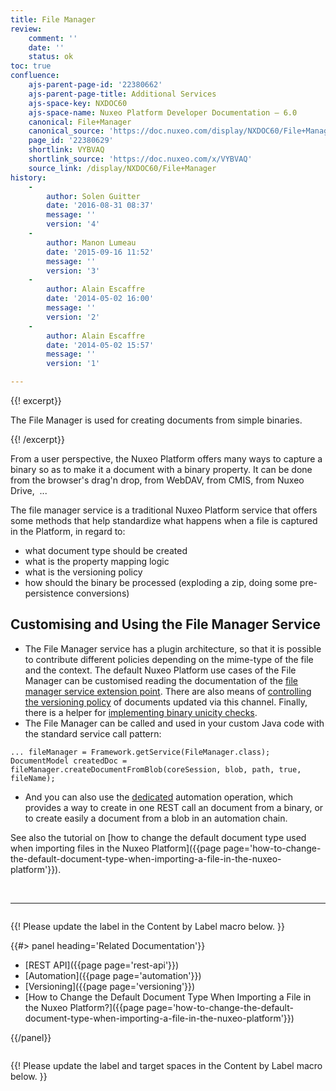 ```yaml
---
title: File Manager
review:
    comment: ''
    date: ''
    status: ok
toc: true
confluence:
    ajs-parent-page-id: '22380662'
    ajs-parent-page-title: Additional Services
    ajs-space-key: NXDOC60
    ajs-space-name: Nuxeo Platform Developer Documentation — 6.0
    canonical: File+Manager
    canonical_source: 'https://doc.nuxeo.com/display/NXDOC60/File+Manager'
    page_id: '22380629'
    shortlink: VYBVAQ
    shortlink_source: 'https://doc.nuxeo.com/x/VYBVAQ'
    source_link: /display/NXDOC60/File+Manager
history:
    - 
        author: Solen Guitter
        date: '2016-08-31 08:37'
        message: ''
        version: '4'
    - 
        author: Manon Lumeau
        date: '2015-09-16 11:52'
        message: ''
        version: '3'
    - 
        author: Alain Escaffre
        date: '2014-05-02 16:00'
        message: ''
        version: '2'
    - 
        author: Alain Escaffre
        date: '2014-05-02 15:57'
        message: ''
        version: '1'

---
```

{{! excerpt}}

The File Manager is used for creating documents from simple binaries.

{{! /excerpt}}

From a user perspective, the Nuxeo Platform offers many ways to capture a binary so as to make it a document with a binary property. It can be done from the browser's drag'n drop, from WebDAV, from CMIS, from Nuxeo Drive, &nbsp;...

The file manager service is a traditional Nuxeo Platform service that offers some methods that help standardize what happens when a file is captured in the Platform, in regard to:

*   what document type should be created
*   what is the property mapping logic
*   what is the versioning policy
*   how should the binary be processed (exploding a zip, doing some pre-persistence conversions)

## Customising and Using the File Manager Service

*   The File Manager service has a plugin architecture, so that it is possible to contribute different policies depending on the mime-type of the file and the context.&nbsp;The default Nuxeo Platform use cases of the File Manager can be customised reading the documentation of the&nbsp;[file manager service extension point](http://explorer.nuxeo.org/nuxeo/site/distribution/Nuxeo%20Platform-6.0/viewExtensionPoint/org.nuxeo.ecm.platform.filemanager.service.FileManagerService--plugins). There are also means of&nbsp;[controlling the versioning policy](http://explorer.nuxeo.org/nuxeo/site/distribution/Nuxeo%20Platform-6.0/viewExtensionPoint/org.nuxeo.ecm.platform.filemanager.service.FileManagerService--versioning)&nbsp;of documents updated via this channel. Finally, there is a helper for&nbsp;[implementing binary unicity checks](http://explorer.nuxeo.org/nuxeo/site/distribution/Nuxeo%20Platform-6.0/viewExtensionPoint/org.nuxeo.ecm.platform.filemanager.service.FileManagerService--unicity).
*   The File Manager can be called and used in your custom Java code with the standard service call pattern:&nbsp;

```
... fileManager = Framework.getService(FileManager.class);
DocumentModel createdDoc = fileManager.createDocumentFromBlob(coreSession, blob, path, true, fileName);
```

*   And you can also use the&nbsp;[dedicated](http://explorer.nuxeo.org/nuxeo/site/distribution/Nuxeo%20Platform-6.0/viewOperation/FileManager.Import)&nbsp;automation operation, which provides a way to create in one REST call an document from a binary, or to create easily a document from a blob in an automation chain.

See also the tutorial on&nbsp;[how to change the default document type used when importing files in the Nuxeo Platform]({{page page='how-to-change-the-default-document-type-when-importing-a-file-in-the-nuxeo-platform'}}).

&nbsp;

* * *

<div class="row" data-equalizer data-equalize-on="medium"><div class="column medium-6">

{{! Please update the label in the Content by Label macro below. }}

{{#> panel heading='Related Documentation'}}

*   [REST API]({{page page='rest-api'}})
*   [Automation]({{page page='automation'}})
*   [Versioning]({{page page='versioning'}})
*   [How to Change the Default Document Type When Importing a File in the Nuxeo Platform?]({{page page='how-to-change-the-default-document-type-when-importing-a-file-in-the-nuxeo-platform'}})

{{/panel}}</div><div class="column medium-6">

{{! Please update the label and target spaces in the Content by Label macro below. }}

&nbsp;

</div></div>